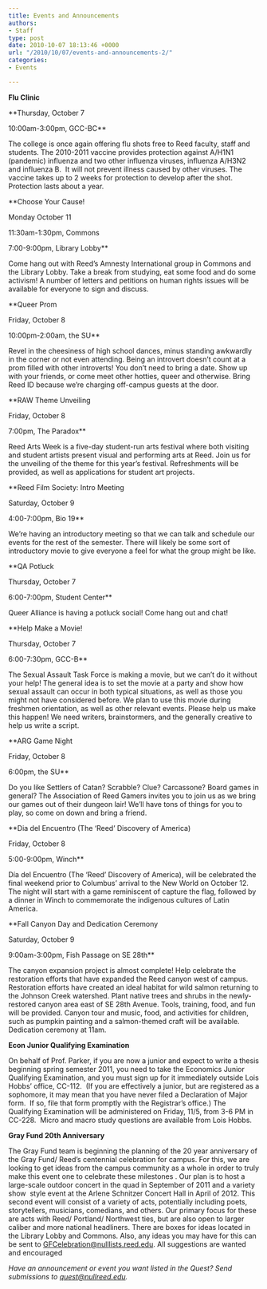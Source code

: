 ```yaml
---
title: Events and Announcements
authors:
- Staff
type: post
date: 2010-10-07 18:13:46 +0000
url: "/2010/10/07/events-and-announcements-2/"
categories:
- Events

---
```

**Flu Clinic**
  
**Thursday, October 7
  
10:00am-3:00pm, GCC-BC**

The college is once again offering flu shots free to Reed faculty, staff and students. The 2010-2011 vaccine provides protection against A/H1N1 (pandemic) influenza and two other influenza viruses, influenza A/H3N2 and influenza B.  It will not prevent illness caused by other viruses. The vaccine takes up to 2 weeks for protection to develop after the shot. Protection lasts about a year.

**Choose Your Cause!
  
Monday October 11
  
11:30am-1:30pm, Commons
  
7:00-9:00pm, Library Lobby**

Come hang out with Reed&#8217;s Amnesty International group in Commons and the Library Lobby. Take a break from studying, eat some food and do some activism! A number of letters and petitions on human rights issues will be available for everyone to sign and discuss.

**Queer Prom
  
Friday, October 8
  
10:00pm-2:00am, the SU**

Revel in the cheesiness of high school dances, minus standing awkwardly in the corner or not even attending. Being an introvert doesn&#8217;t count at a prom filled with other introverts! You don&#8217;t need to bring a date. Show up with your friends, or come meet other hotties, queer and otherwise. Bring Reed ID because we&#8217;re charging off-campus guests at the door.

**RAW Theme Unveiling
  
Friday, October 8
  
7:00pm, The Paradox**

Reed Arts Week is a five-day student-run arts festival where both visiting and student artists present visual and performing arts at Reed. Join us for the unveiling of the theme for this year&#8217;s festival. Refreshments will be provided, as well as applications for student art projects.

**Reed Film Society: Intro Meeting
  
Saturday, October 9
  
4:00-7:00pm, Bio 19**

We’re having an introductory meeting so that we can talk and schedule our events for the rest of the semester. There will likely be some sort of introductory movie to give everyone a feel for what the group might be like.

**QA Potluck
  
Thursday, October 7
  
6:00-7:00pm, Student Center**

Queer Alliance is having a potluck social! Come hang out and chat!

**Help Make a Movie!
  
Thursday, October 7
  
6:00-7:30pm, GCC-B**

The Sexual Assault Task Force is making a movie, but we can&#8217;t do it without your help! The general idea is to set the movie at a party and show how sexual assault can occur in both typical situations, as well as those you might not have considered before. We plan to use this movie during freshmen orientation, as well as other relevant events. Please help us make this happen! We need writers, brainstormers, and the generally creative to help us write a script.

**ARG Game Night
  
Friday, October 8
  
6:00pm, the SU**

Do you like Settlers of Catan? Scrabble? Clue? Carcassone? Board games in general? The Association of Reed Gamers invites you to join us as we bring our games out of their dungeon lair! We&#8217;ll have tons of things for you to play, so come on down and bring a friend.

**Dia del Encuentro (The ‘Reed’ Discovery of America)
  
Friday, October 8
  
5:00-9:00pm, Winch**

Día del Encuentro (The ‘Reed’ Discovery of America), will be celebrated the final weekend prior to Columbus’ arrival to the New World on October 12. The night will start with a game reminiscent of capture the flag, followed by a dinner in Winch to commemorate the indigenous cultures of Latin America.

**Fall Canyon Day and Dedication Ceremony
  
Saturday, October 9
  
9:00am-3:00pm, Fish Passage on SE 28th**

The canyon expansion project is almost complete! Help celebrate the restoration efforts that have expanded the Reed canyon west of campus. Restoration efforts have created an ideal habitat for wild salmon returning to the Johnson Creek watershed. Plant native trees and shrubs in the newly-restored canyon area east of SE 28th Avenue. Tools, training, food, and fun will be provided. Canyon tour and music, food, and activities for children, such as pumpkin painting and a salmon-themed craft will be available. Dedication ceremony at 11am.

**Econ Junior Qualifying Examination**

On behalf of Prof. Parker, if you are now a junior and expect to write a thesis beginning spring semester 2011, you need to take the Economics Junior Qualifying Examination, and you must sign up for it immediately outside Lois Hobbs’ office, CC-112.  (If you are effectively a junior, but are registered as a sophomore, it may mean that you have never filed a Declaration of Major form.  If so, file that form promptly with the Registrar’s office.) The Qualifying Examination will be administered on Friday, 11/5, from 3-6 PM in CC-228.  Micro and macro study questions are available from Lois Hobbs.

**Gray Fund 20th Anniversary**

The Gray Fund team is beginning the planning of the 20 year anniversary of the Gray Fund/ Reed’s centennial celebration for campus. For this, we are looking to get ideas from the campus community as a whole in order to truly make this event one to celebrate these milestones . Our plan is to host a large-scale outdoor concert in the quad in September of 2011 and a variety show  style event at the Arlene Schnitzer Concert Hall in April of 2012. This second event will consist of a variety of acts, potentially including poets, storytellers, musicians, comedians, and others. Our primary focus for these are acts with Reed/ Portland/ Northwest ties, but are also open to larger caliber and more national headliners. There are boxes for ideas located in the Library Lobby and Commons. Also, any ideas you may have for this can be sent to [&#x47;&#x46;&#x43;&#x65;&#x6c;&#x65;&#x62;&#x72;&#x61;&#x74;&#x69;&#x6f;&#x6e;&#x40;<span class="oe_displaynone">null</span>&#x6c;&#x69;&#x73;&#x74;&#x73;&#x2e;&#x72;&#x65;&#x65;&#x64;&#x2e;&#x65;&#x64;&#x75;][1]. All suggestions are wanted and encouraged

_Have an announcement or event you want listed in the Quest? Send submissions to [&#x71;&#x75;&#x65;&#x73;&#x74;&#x40;<span class="oe_displaynone">null</span>&#x72;&#x65;&#x65;&#x64;&#x2e;&#x65;&#x64;&#x75;][2]._

 [1]: mailto:&#x47;&#x46;&#x43;&#x65;&#x6c;&#x65;&#x62;&#x72;&#x61;&#x74;&#x69;&#x6f;&#x6e;&#x40;&#x6c;&#x69;&#x73;&#x74;&#x73;&#x2e;&#x72;&#x65;&#x65;&#x64;&#x2e;&#x65;&#x64;&#x75;
 [2]: mailto:&#x71;&#x75;&#x65;&#x73;&#x74;&#x40;&#x72;&#x65;&#x65;&#x64;&#x2e;&#x65;&#x64;&#x75;